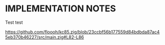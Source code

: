 # IMPLEMENTATION NOTES

Test test

https://github.com/floooh/kc85.zig/blob/23ccbf56b177559d84bdbda87ac45eb370b46227/src/main.zig#L82-L86